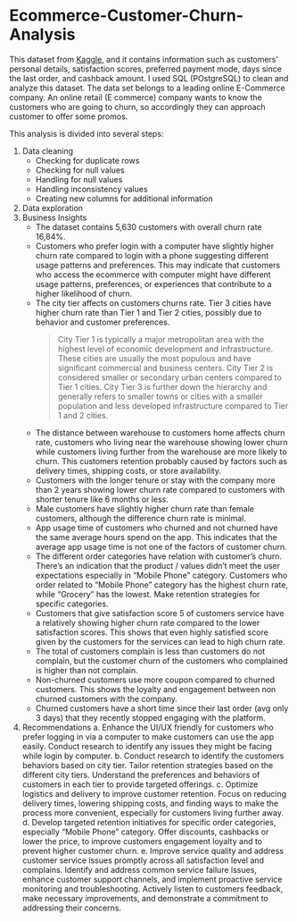 # Ecommerce-Customer-Churn-Analysis

This dataset from [Kaggle](https://www.kaggle.com/datasets/ankitverma2010/ecommerce-customer-churn-analysis-and-prediction?sort=most-comments), and it contains information such as customers' personal details, satisfaction scores, preferred payment mode, days since the last order, and cashback amount. I used SQL (POstgreSQL) to clean and analyze this dataset.
The data set belongs to a leading online E-Commerce company. An online retail (E commerce) company wants to know the customers who are going to churn, so accordingly they can approach customer to offer some promos.

This analysis is divided into several steps: 
1. Data cleaning
   - Checking for duplicate rows
   - Checking for null values
   - Handling for null values
   - Handling inconsistency values
   - Creating new columns for additional information
3. Data exploration
4. Business Insights
   - The dataset contains 5,630 customers with overall churn rate 16,84%.
   - Customers who prefer login with a computer have slightly higher churn rate compared to login with a phone suggesting different usage patterns and preferences. This may indicate that customers who access the ecommerce with computer might have different usage patterns, preferences, or experiences that contribute to a higher likelihood of churn.
   - The city tier affects on customers churns rate. Tier 3 cities have higher churn rate than Tier 1 and Tier 2 cities, possibly due to behavior and customer preferences.
     > City Tier 1 is typically a major metropolitan area with the highest level of economic development and infrastructure. These cities are usually the most populous and have significant commercial and business centers.
     > City Tier 2 is considered smaller or secondary urban centers compared to Tier 1 cities.
     > City Tier 3 is further down the hierarchy and generally refers to smaller towns or cities with a smaller population and less developed infrastructure compared to Tier 1 and 2 cities.
   - The distance between warehouse to customers home affects churn rate, customers who living near the warehouse showing lower churn while customers living further from the warehouse are more likely to churn. This customers retention probably caused by factors such as delivery times, shipping costs, or store availability.
   - Customers with the longer tenure or stay with the company more than 2 years showing lower churn rate compared to customers with shorter tenure like 6 months or less.
   - Male customers have slightly higher churn rate than female customers, although the difference churn rate is minimal.
   - App usage time of customers who churned and not churned have the same average hours spend on the app. This indicates that the average app usage time is not one of the factors of customer churn.
   - The different order categories have relation with customer’s churn. There’s an indication that the product / values didn’t meet the user expectations especially in “Mobile Phone” category. Customers who order related to “Mobile Phone” category has the highest churn rate, while “Grocery” has the lowest. Make retention strategies for specific categories.
   - Customers that give satisfaction score 5 of customers service have a relatively showing higher churn rate compared to the lower satisfaction scores. This shows that even highly satisfied score given by the customers for the services can lead to high churn rate.
   - The total of customers complain is less than customers do not complain, but the customer churn of the customers who complained is higher than not complain.
   - Non-churned customers use more coupon compared to churned customers. This shows the loyalty and engagement between non churned customers with the company.
   - Churned customers have a short time since their last order (avg only 3 days) that they recently stopped engaging with the platform.
5. Recommendations
   a. Enhance the UI/UX friendly for customers who prefer logging in via a computer to make customers can use the app easily. Conduct research to identify any issues they might be facing while login by computer.
   b. Conduct research to identify the customers behaviors based on city tier. Tailor retention strategies based on the different city tiers. Understand the preferences and behaviors of customers in each tier to provide targeted offerings.
   c. Optimize logistics and delivery to improve customer retention. Focus on reducing delivery times, lowering shipping costs, and finding ways to make the process more convenient, especially for customers living further away.
   d. Develop targeted retention initiatives for specific order categories, especially “Mobile Phone” category. Offer discounts, cashbacks or lower the price, to improve customers engagement loyalty and to prevent higher customer churn.
   e. Improve service quality and address customer service issues promptly across all satisfaction level and complains. Identify and address common service failure issues, enhance customer support channels, and implement proactive service monitoring and troubleshooting. Actively listen to customers feedback, make necessary improvements, and demonstrate a commitment to addressing their concerns.


